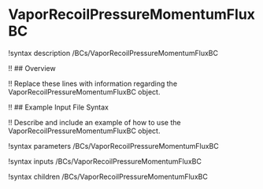 # VaporRecoilPressureMomentumFluxBC

!syntax description /BCs/VaporRecoilPressureMomentumFluxBC

!! ## Overview

!! Replace these lines with information regarding the VaporRecoilPressureMomentumFluxBC object.

!! ## Example Input File Syntax

!! Describe and include an example of how to use the VaporRecoilPressureMomentumFluxBC object.

!syntax parameters /BCs/VaporRecoilPressureMomentumFluxBC

!syntax inputs /BCs/VaporRecoilPressureMomentumFluxBC

!syntax children /BCs/VaporRecoilPressureMomentumFluxBC
